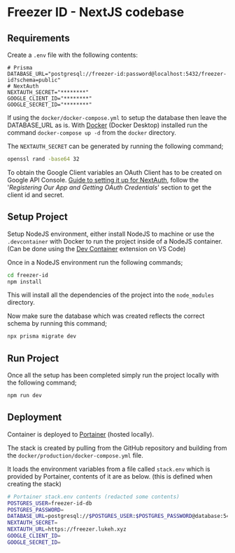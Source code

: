 # Freezer ID - NextJS codebase

## Requirements

Create a `.env` file with the following contents:

```env
# Prisma
DATABASE_URL="postgresql://freezer-id:password@localhost:5432/freezer-id?schema=public"
# NextAuth
NEXTAUTH_SECRET="********"
GOOGLE_CLIENT_ID="********"
GOOGLE_SECRET_ID="********"
```

If using the `docker/docker-compose.yml` to setup the database then leave the DATABASE_URL as is. With [Docker](https://www.docker.com/products/docker-desktop/) (Docker Desktop) installed run the command `docker-compose up -d` from the `docker` directory.

The `NEXTAUTH_SECRET` can be generated by running the following command;

```bash
openssl rand -base64 32
```

To obtain the Google Client variables an OAuth Client has to be created on Google API Console. [Guide to setting it up for NextAuth](https://www.telerik.com/blogs/how-to-implement-google-authentication-nextjs-app-using-nextauth), follow the '*Registering Our App and Getting OAuth Credentials*' section to get the client id and secret.

## Setup Project

Setup NodeJS environment, either install NodeJS to machine or use the `.devcontainer` with Docker to run the project inside of a NodeJS container. (Can be done using the [Dev Container](https://code.visualstudio.com/docs/devcontainers/containers) extension on VS Code)

Once in a NodeJS environment run the following commands;

```bash
cd freezer-id
npm install
```

This will install all the dependencies of the project into the `node_modules` directory. 

Now make sure the database which was created reflects the correct schema by running this command;

```bash
npx prisma migrate dev
```

## Run Project

Once all the setup has been completed simply run the project locally with the following command;

```bash
npm run dev
```

## Deployment

Container is deployed to [Portainer](https://docs.portainer.io/start/install-ce/server/docker/linux) (hosted locally).

The stack is created by pulling from the GitHub repository and building from the `docker/production/docker-compose.yml` file.

It loads the environment variables from a file called `stack.env` which is provided by Portainer, contents of it are as below. (this is defined when creating the stack)

```bash
# Portainer stack.env contents (redacted some contents)
POSTGRES_USER=freezer-id-db
POSTGRES_PASSWORD=
DATABASE_URL=postgresql://$POSTGRES_USER:$POSTGRES_PASSWORD@database:5432/freezer-id?schema=public
NEXTAUTH_SECRET=
NEXTAUTH_URL=https://freezer.lukeh.xyz
GOOGLE_CLIENT_ID=
GOOGLE_SECRET_ID=
```